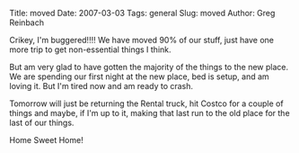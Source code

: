 Title: moved
Date: 2007-03-03
Tags: general
Slug: moved
Author: Greg Reinbach

Crikey, I'm buggered!!!! We have moved 90% of our stuff, just have one more trip to get non-essential things I think.

But am very glad to have gotten the majority of the things to the new place. We are spending our first night at the new place, bed is setup, and am loving it. But I'm tired now and am ready to crash.

Tomorrow will just be returning the Rental truck, hit Costco for a couple of things and maybe, if I'm up to it, making that last run to the old place for the last of our things.

Home Sweet Home!
